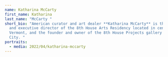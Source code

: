 ```yaml
---
name: Katharina McCarty
first_name: Katharina
last_name: "McCarty "
short_bio: "American curator and art dealer **Katharina McCarty** is the founder
  and executive director of the 8th House Arts Residency located in central
  Vermont, and the founder and owner of the 8th House Projects gallery in Mexico
  City. "
portraits:
  - media: 2022/04/katharina-mccarty
---
```

